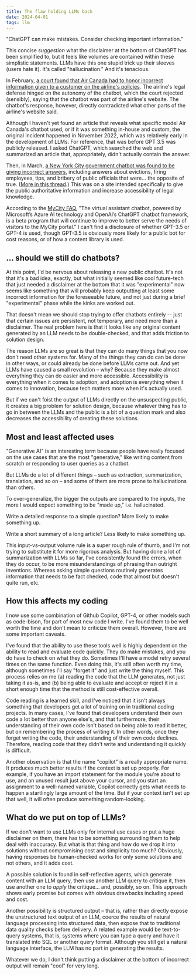 ```yaml
---
title: The flaw holding LLMs back
date: 2024-04-01
tags: llm
---
```


"ChatGPT can make mistakes. Consider checking important information."

This concise _suggestion_ what the disclaimer at the bottom of ChatGPT has been simplified to, but it feels like volumes are contained within these simplistic statements. LLMs have this one stupid trick up their sleeves (users hate it). It's called "hallucination." And it's tenacious.

In February, [a court found that Air Canada had to honor incorrect information given to a customer on the airline's policies](https://arstechnica.com/tech-policy/2024/02/air-canada-must-honor-refund-policy-invented-by-airlines-chatbot/). The airline's legal defense hinged on the autonomy of the chatbot, which the court rejected (sensibly), saying that the chatbot was part of the airline's website. The chatbot's response, however, directly contradicted what other parts of the airline's website said.

Although I haven't yet found an article that reveals what specific model Air Canada's chatbot used, or if it was something in-house and custom, the original incident happened in November 2022, which was relatively early in the development of LLMs. For reference, that was before GPT 3.5 was publicly released. I asked ChatGPT, which searched the web and summarized an article that, appropriately, didn't actually contain the answer.

Then, in March, [a New York City government chatbot was found to be giving incorrect answers](https://arstechnica.com/ai/2024/03/nycs-government-chatbot-is-lying-about-city-laws-and-regulations/), including answers about evictions, firing employees, tips, and bribery of public officials that were… the opposite of true. ([More in this thread](https://bsky.app/profile/kathryntewson.bsky.social/post/3kotz3hjwcu2i).) This was on a site intended specifically to give the public authoritative information and increase accessibility of legal knowledge.

According to the [MyCity FAQ](https://nyc-business.nyc.gov/nycbusiness/faq/mycity-business-faq), "The virtual assistant chatbot, powered by Microsoft’s Azure AI technology and OpenAI’s ChatGPT chatbot framework, is a beta program that will continue to improve to better serve the needs of visitors to the MyCity portal." I can't find a disclosure of whether GPT-3.5 or GPT-4 is used, though GPT-3.5 is obviously more likely for a public bot for cost reasons, or of how a content library is used.

## ... should we still do chatbots?

At this point, I'd be nervous about releasing a new public chatbot. It's not that it's a bad idea, exactly, but what initially seemed like cool future-tech that just needed a disclaimer at the bottom that it was "experimental" now seems like something that will probably keep outputting at least some incorrect information for the foreseeable future, and not just during a brief "experimental" phase while the kinks are worked out.

That doesn't mean we should stop trying to offer chatbots entirely -- just that certain issues are persistent, not temporary, and need more than a disclaimer. The real problem here is that it looks like any original content generated by an LLM needs to be double-checked, and that adds friction to solution design.

The reason LLMs are so great is that they can do many things that you now don't need other systems for. Many of the things they can do can be done in other ways, or could already be done before LLMs came out. And yet LLMs have caused a small revolution – why? Because they make almost everything they can do easier and more accessible. Accessibility is everything when it comes to adoption, and adoption is everything when it comes to innovation, because tech matters more when it's actually used.

But if we can't foist the output of LLMs directly on the unsuspecting public, it creates a big problem for solution design, because whatever thing has to go in between the LLMs and the public is a bit of a question mark and also decreases the accessibility of creating these solutions.

## Most and least affected uses

"Generative AI" is an interesting term because people have really focused on the use cases that are the most "generative," like writing content from scratch or responding to user queries as a chatbot.

But LLMs do a lot of different things – such as extraction, summarization, translation, and so on – and some of them are more prone to hallucinations than others.

To over-generalize, the bigger the outputs are compared to the inputs, the more I would expect something to be "made up," i.e. hallucinated.

Write a detailed response to a simple question? More likely to make something up.

Write a short summary of a long article? Less likely to make something up.

This input-vs-output volume rule is a super rough rule of thumb, and I'm not trying to substitute it for more rigorous analysis. But having done a lot of summarization with LLMs so far, I've consistently found the errors, when they do occur, to be more misunderstandings of phrasing than outright inventions. Whereas asking simple questions routinely generates information that needs to be fact checked, code that almost but doesn't quite run, etc.

## How this affects my coding

I now use some combination of Github Copilot, GPT-4, or other models such as code-bison, for part of most new code I write. I've found them to be well worth the time and don't mean to criticize them overall. However, there are some important caveats.

I've found that the ability to use these tools well is highly dependent on the ability to read and evaluate code quickly. They do make mistakes, and you do have to check on what they do. Sometimes I'll have a model retry several times on the same function. Even doing this, it's still often worth my time, although sometimes I'll say "forget it" and just write the thing myself. This process relies on me (a) reading the code that the LLM generates, not just taking it as-is, and (b) being able to evaluate and accept or reject it in a short enough time that the method is still cost-effective overall.

Code reading is a learned skill, and I've noticed that it isn't always something that developers get a lot of training on in traditional coding projects. In many cases, I've found that developers understand their own code a lot better than anyone else's, and that furthermore, their understanding of their own code isn't based on being able to read it better, but on remembering the process of writing it. In other words, once they forget writing the code, their understanding of their own code declines. Therefore, reading code that they didn't write and understanding it quickly is difficult.

Another observation is that the name "copilot" is a really appropriate name. It produces much better results if the context is set up properly. For example, if you have an import statement for the module you're about to use, and an unused result just above your cursor, and you start an assignment to a well-named variable, Copilot correctly gets what needs to happen a startlingly large amount of the time. But if your context isn't set up that well, it will often produce something random-looking.

## What do we put on top of LLMs?

If we don't want to use LLMs only for internal use cases or put a huge disclaimer on them, there has to be something surrounding them to help deal with inaccuracy. But what is that thing and how do we drop it into solutions without compromising cost and simplicity too much? Obviously, having responses be human-checked works for only some solutions and not others, and it adds cost.

A possible solution is found in self-reflective agents, which generate content with an LLM query, then use another LLM query to critique it, then use another one to _apply_ the critique… and, possibly, so on. This approach shows early promise but comes with obvious drawbacks including speed and cost.

Another possibility is structured output – that is, rather than directly expose the unstructured text output of an LLM, coerce the results of natural language processing into structured data, then expose that to traditional data quality checks before delivery. A related example would be text-to-query systems, that is, systems where you can type a query and have it translated into SQL or another query format. Although you still get a natural language interface, the LLM has no part in generating the results.

Whatever we do, I don't think putting a disclaimer at the bottom of incorrect output will remain "cool" for very long.
